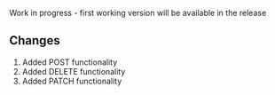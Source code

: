 Work in progress - first working version will be available in the release

## Changes

1. Added POST functionality
2. Added DELETE functionality
3. Added PATCH functionality

